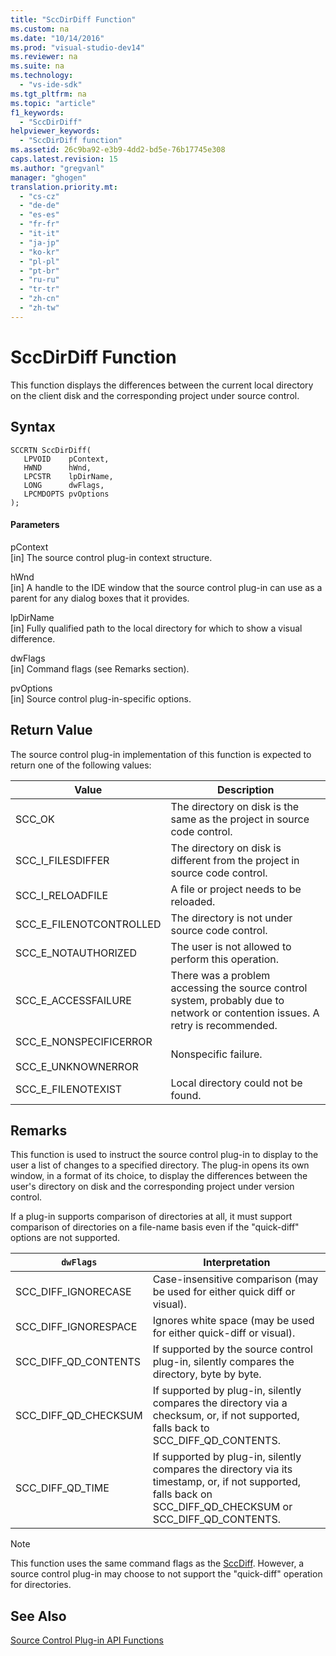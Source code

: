 ```yaml
---
title: "SccDirDiff Function"
ms.custom: na
ms.date: "10/14/2016"
ms.prod: "visual-studio-dev14"
ms.reviewer: na
ms.suite: na
ms.technology: 
  - "vs-ide-sdk"
ms.tgt_pltfrm: na
ms.topic: "article"
f1_keywords: 
  - "SccDirDiff"
helpviewer_keywords: 
  - "SccDirDiff function"
ms.assetid: 26c9ba92-e3b9-4dd2-bd5e-76b17745e308
caps.latest.revision: 15
ms.author: "gregvanl"
manager: "ghogen"
translation.priority.mt: 
  - "cs-cz"
  - "de-de"
  - "es-es"
  - "fr-fr"
  - "it-it"
  - "ja-jp"
  - "ko-kr"
  - "pl-pl"
  - "pt-br"
  - "ru-ru"
  - "tr-tr"
  - "zh-cn"
  - "zh-tw"
---
```

# SccDirDiff Function
This function displays the differences between the current local directory on the client disk and the corresponding project under source control.  
  
## Syntax  
  
```cpp#  
SCCRTN SccDirDiff(  
   LPVOID    pContext,  
   HWND      hWnd,  
   LPCSTR    lpDirName,  
   LONG      dwFlags,  
   LPCMDOPTS pvOptions  
);  
```  
  
#### Parameters  
 pContext  
 [in] The source control plug-in context structure.  
  
 hWnd  
 [in] A handle to the IDE window that the source control plug-in can use as a parent for any dialog boxes that it provides.  
  
 lpDirName  
 [in] Fully qualified path to the local directory for which to show a visual difference.  
  
 dwFlags  
 [in] Command flags (see Remarks section).  
  
 pvOptions  
 [in] Source control plug-in-specific options.  
  
## Return Value  
 The source control plug-in implementation of this function is expected to return one of the following values:  
  
|Value|Description|  
|-----------|-----------------|  
|SCC_OK|The directory on disk is the same as the project in source code control.|  
|SCC_I_FILESDIFFER|The directory on disk is different from the project in source code control.|  
|SCC_I_RELOADFILE|A file or project needs to be reloaded.|  
|SCC_E_FILENOTCONTROLLED|The directory is not under source code control.|  
|SCC_E_NOTAUTHORIZED|The user is not allowed to perform this operation.|  
|SCC_E_ACCESSFAILURE|There was a problem accessing the source control system, probably due to network or contention issues. A retry is recommended.|  
|SCC_E_NONSPECIFICERROR<br /><br /> SCC_E_UNKNOWNERROR|Nonspecific failure.|  
|SCC_E_FILENOTEXIST|Local directory could not be found.|  
  
## Remarks  
 This function is used to instruct the source control plug-in to display to the user a list of changes to a specified directory. The plug-in opens its own window, in a format of its choice, to display the differences between the user's directory on disk and the corresponding project under version control.  
  
 If a plug-in supports comparison of directories at all, it must support comparison of directories on a file-name basis even if the "quick-diff" options are not supported.  
  
|`dwFlags`|Interpretation|  
|---------------|--------------------|  
|SCC_DIFF_IGNORECASE|Case-insensitive comparison (may be used for either quick diff or visual).|  
|SCC_DIFF_IGNORESPACE|Ignores white space (may be used for either quick-diff or visual).|  
|SCC_DIFF_QD_CONTENTS|If supported by the source control plug-in, silently compares the directory, byte by byte.|  
|SCC_DIFF_QD_CHECKSUM|If supported by plug-in, silently compares the directory via a checksum, or, if not supported, falls back to SCC_DIFF_QD_CONTENTS.|  
|SCC_DIFF_QD_TIME|If supported by plug-in, silently compares the directory via its timestamp, or, if not supported, falls back on SCC_DIFF_QD_CHECKSUM or SCC_DIFF_QD_CONTENTS.|  
  
> [!NOTE]
>  This function uses the same command flags as the [SccDiff](../extensibility/sccdiff-function.md). However, a source control plug-in may choose to not support the "quick-diff" operation for directories.  
  
## See Also  
 [Source Control Plug-in API Functions](../extensibility/source-control-plug-in-api-functions.md)